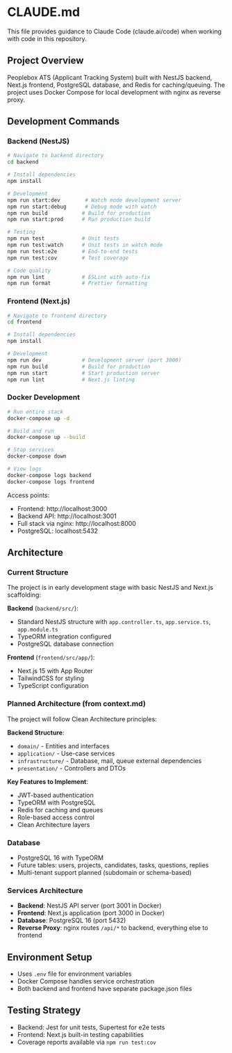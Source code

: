 # CLAUDE.md

This file provides guidance to Claude Code (claude.ai/code) when working with code in this repository.

## Project Overview

Peoplebox ATS (Applicant Tracking System) built with NestJS backend, Next.js frontend, PostgreSQL database, and Redis for caching/queuing. The project uses Docker Compose for local development with nginx as reverse proxy.

## Development Commands

### Backend (NestJS)
```bash
# Navigate to backend directory
cd backend

# Install dependencies
npm install

# Development
npm run start:dev        # Watch mode development server
npm run start:debug      # Debug mode with watch
npm run build           # Build for production
npm run start:prod      # Run production build

# Testing
npm run test            # Unit tests
npm run test:watch      # Unit tests in watch mode
npm run test:e2e        # End-to-end tests
npm run test:cov        # Test coverage

# Code quality
npm run lint            # ESLint with auto-fix
npm run format          # Prettier formatting
```

### Frontend (Next.js)
```bash
# Navigate to frontend directory
cd frontend

# Install dependencies
npm install

# Development
npm run dev             # Development server (port 3000)
npm run build           # Build for production
npm run start           # Start production server
npm run lint            # Next.js linting
```

### Docker Development
```bash
# Run entire stack
docker-compose up -d

# Build and run
docker-compose up --build

# Stop services
docker-compose down

# View logs
docker-compose logs backend
docker-compose logs frontend
```

Access points:
- Frontend: http://localhost:3000
- Backend API: http://localhost:3001
- Full stack via nginx: http://localhost:8000
- PostgreSQL: localhost:5432

## Architecture

### Current Structure
The project is in early development stage with basic NestJS and Next.js scaffolding:

**Backend** (`backend/src/`):
- Standard NestJS structure with `app.controller.ts`, `app.service.ts`, `app.module.ts`
- TypeORM integration configured
- PostgreSQL database connection

**Frontend** (`frontend/src/app/`):
- Next.js 15 with App Router
- TailwindCSS for styling
- TypeScript configuration

### Planned Architecture (from context.md)
The project will follow Clean Architecture principles:

**Backend Structure**:
- `domain/` - Entities and interfaces
- `application/` - Use-case services
- `infrastructure/` - Database, mail, queue external dependencies
- `presentation/` - Controllers and DTOs

**Key Features to Implement**:
- JWT-based authentication
- TypeORM with PostgreSQL
- Redis for caching and queues
- Role-based access control
- Clean Architecture layers

### Database
- PostgreSQL 16 with TypeORM
- Future tables: users, projects, candidates, tasks, questions, replies
- Multi-tenant support planned (subdomain or schema-based)

### Services Architecture
- **Backend**: NestJS API server (port 3001 in Docker)
- **Frontend**: Next.js application (port 3000 in Docker)
- **Database**: PostgreSQL 16 (port 5432)
- **Reverse Proxy**: nginx routes `/api/*` to backend, everything else to frontend

## Environment Setup
- Uses `.env` file for environment variables
- Docker Compose handles service orchestration
- Both backend and frontend have separate package.json files

## Testing Strategy
- Backend: Jest for unit tests, Supertest for e2e tests
- Frontend: Next.js built-in testing capabilities
- Coverage reports available via `npm run test:cov`
